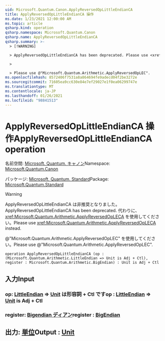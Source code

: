 ```yaml
---
uid: Microsoft.Quantum.Canon.ApplyReversedOpLittleEndianCA
title: ApplyReversedOpLittleEndianCA 操作
ms.date: 1/23/2021 12:00:00 AM
ms.topic: article
qsharp.kind: operation
qsharp.namespace: Microsoft.Quantum.Canon
qsharp.name: ApplyReversedOpLittleEndianCA
qsharp.summary: >-
  > [!WARNING]

  > ApplyReversedOpLittleEndianCA has been deprecated. Please use <xref:Microsoft.Quantum.Arithmetic.ApplyReversedOpLECA> instead.

  >

  > Please use @"Microsoft.Quantum.Arithmetic.ApplyReversedOpLEC".
ms.openlocfilehash: 8572406f7531a8a864694fe9adecd04f2be3272e
ms.sourcegitcommit: 71605ea9cc630e84e7ef29027e1f0ea06299747e
ms.translationtype: MT
ms.contentlocale: ja-JP
ms.lasthandoff: 01/26/2021
ms.locfileid: "98841513"
---
```

# <a name="applyreversedoplittleendianca-operation"></a><span data-ttu-id="36bec-102">ApplyReversedOpLittleEndianCA 操作</span><span class="sxs-lookup"><span data-stu-id="36bec-102">ApplyReversedOpLittleEndianCA operation</span></span>

<span data-ttu-id="36bec-103">名前空間: [Microsoft. Quantum. キャノン](xref:Microsoft.Quantum.Canon)</span><span class="sxs-lookup"><span data-stu-id="36bec-103">Namespace: [Microsoft.Quantum.Canon](xref:Microsoft.Quantum.Canon)</span></span>

<span data-ttu-id="36bec-104">パッケージ: [Microsoft. Quantum. Standard](https://nuget.org/packages/Microsoft.Quantum.Standard)</span><span class="sxs-lookup"><span data-stu-id="36bec-104">Package: [Microsoft.Quantum.Standard](https://nuget.org/packages/Microsoft.Quantum.Standard)</span></span>


> [!WARNING]
> <span data-ttu-id="36bec-105">ApplyReversedOpLittleEndianCA は非推奨となりました。</span><span class="sxs-lookup"><span data-stu-id="36bec-105">ApplyReversedOpLittleEndianCA has been deprecated.</span></span> <span data-ttu-id="36bec-106">代わりに、<xref:Microsoft.Quantum.Arithmetic.ApplyReversedOpLECA> を使用してください。</span><span class="sxs-lookup"><span data-stu-id="36bec-106">Please use <xref:Microsoft.Quantum.Arithmetic.ApplyReversedOpLECA> instead.</span></span>
>
> <span data-ttu-id="36bec-107">@"Microsoft.Quantum.Arithmetic.ApplyReversedOpLEC" を使用してください。</span><span class="sxs-lookup"><span data-stu-id="36bec-107">Please use @"Microsoft.Quantum.Arithmetic.ApplyReversedOpLEC".</span></span>



```qsharp
operation ApplyReversedOpLittleEndianCA (op : (Microsoft.Quantum.Arithmetic.LittleEndian => Unit is Adj + Ctl), register : Microsoft.Quantum.Arithmetic.BigEndian) : Unit is Adj + Ctl
```


## <a name="input"></a><span data-ttu-id="36bec-108">入力</span><span class="sxs-lookup"><span data-stu-id="36bec-108">Input</span></span>

### <a name="op--littleendian--unit--is-adj--ctl"></a><span data-ttu-id="36bec-109">op: [LittleEndian](xref:Microsoft.Quantum.Arithmetic.LittleEndian) => [Unit](xref:microsoft.quantum.lang-ref.unit)  は形容詞 + Ctl です</span><span class="sxs-lookup"><span data-stu-id="36bec-109">op : [LittleEndian](xref:Microsoft.Quantum.Arithmetic.LittleEndian) => [Unit](xref:microsoft.quantum.lang-ref.unit)  is Adj + Ctl</span></span>




### <a name="register--bigendian"></a><span data-ttu-id="36bec-110">register: [Bigendian ディアン](xref:Microsoft.Quantum.Arithmetic.BigEndian)</span><span class="sxs-lookup"><span data-stu-id="36bec-110">register : [BigEndian](xref:Microsoft.Quantum.Arithmetic.BigEndian)</span></span>





## <a name="output--unit"></a><span data-ttu-id="36bec-111">出力: [単位](xref:microsoft.quantum.lang-ref.unit)</span><span class="sxs-lookup"><span data-stu-id="36bec-111">Output : [Unit](xref:microsoft.quantum.lang-ref.unit)</span></span>

